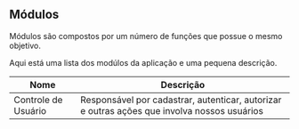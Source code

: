 ## Módulos 

Módulos são compostos por um número de funções que possue o mesmo objetivo.

Aqui está uma lista dos modúlos da aplicação e uma pequena descrição.

| Nome                     | Descrição |
|--------------------------|-----------------------------------------  |
| Controle de Usuário | Responsável por cadastrar, autenticar, autorizar e outras ações que involva nossos usuários |